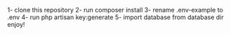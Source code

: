 1- clone this repository
2- run composer install
3- rename .env-example to .env
4- run php artisan key:generate
5- import database from database dir
enjoy!
